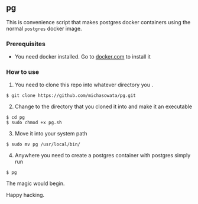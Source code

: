 ## pg

This is convenience script that makes postgres docker containers using the normal `postgres` docker image.

### Prerequisites

- You need docker installed. Go to [docker.com](https://docker.com) to install it

### How to use

1. You need to clone this repo into whatever directory you .

```
$ git clone https://github.com/michasowata/pg.git
```

2. Change to the directory that you cloned it into and make it an executable

```
$ cd pg
$ sudo chmod +x pg.sh
```

3. Move it into your system path

```
$ sudo mv pg /usr/local/bin/
```

4. Anywhere you need to create a postgres container with postgres simply run

```
$ pg
```

The magic would begin.

Happy hacking.
